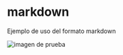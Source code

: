 # markdown
Ejemplo de uso del formato markdown

![imagen de prueba](/Users/usuario/Desktop/captura.jpg)